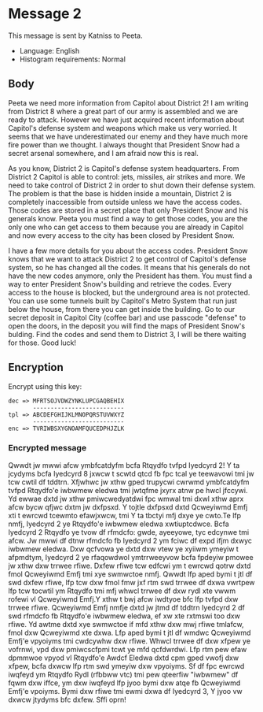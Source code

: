 # Message 2
This message is sent by Katniss to Peeta.

- Language: English
- Histogram requirements: Normal

## Body
Peeta we need more information from Capitol about District 2! I am writing from District 8 where a great part of our army is assembled and we are ready to attack. However we have just acquired recent information about Capitol's defense system and weapons which make us very worried. It seems that we have underestimated our enemy and they have much more fire power than we thought. I always thought that President Snow had a secret arsenal somewhere, and I am afraid now this is real.

As you know, District 2 is Capitol's defense system headquarters. From District 2 Capitol is able to control: jets, missiles, air strikes and more. We need to take control of District 2 in order to shut down their defense system. The problem is that the base is hidden inside a mountain, District 2 is completely inaccessible from outside unless we have the access codes. Those codes are stored in a secret place that only President Snow and his generals know. Peeta you must find a way to get those codes, you are the only one who can get access to them because you are already in Capitol and now every access to the city has been closed by President Snow.

I have a few more details for you about the access codes. President Snow knows that we want to attack District 2 to get control of Capitol's defense system, so he has changed all the codes. It means that his generals do not have the new codes anymore, only the President has them. You must find a way to enter President Snow's building and retrieve the codes. Every access to the house is blocked, but the underground area is not protected. You can use some tunnels built by Capitol's Metro System that run just below the house, from there you can get inside the building. Go to our secret deposit in Capitol City (coffee bar) and use passcode "defense" to open the doors, in the deposit you will find the maps of President Snow's bulding. Find the codes and send them to District 3, I will be there waiting for those. Good luck!

## Encryption
Encrypt using this key:

    dec => MFRTSOJVDWZYNKLUPCGAQBEHIX
           --------------------------
    tpl => ABCDEFGHIJKLMNOPQRSTUVWXYZ
           --------------------------
    enc => TVRIWBSXYGNOAMFQUCEDPHJZLK

### Encrypted message
Qwwdt jw mwwi afcw ymbfcatdyfm bcfa Rtqydfo tvfpd Iyedcyrd 2! Y ta jcydyms bcfa Iyedcyrd 8 jxwcw t scwtd qtcd fb fpc tcal ye teewavowi tmi jw tcw cwtil df tddtrn. Xfjwhwc jw xthw gped trupycwi cwrwmd ymbfcatdyfm tvfpd Rtqydfo'e iwbwmew eledwa tmi jwtqfme jxyrx atnw pe hwcl jfccywi. Yd ewwae dxtd jw xthw pmiwcwedyatdwi fpc wmwal tmi dxwl xthw aprx afcw bycw qfjwc dxtm jw dxfpsxd. Y tojtle dxfpsxd dxtd Qcweyiwmd Emfj xti t ewrcwd tcewmto efawjxwcw, tmi Y ta tbctyi mfj dxye ye cwto.Te lfp nmfj, Iyedcyrd 2 ye Rtqydfo'e iwbwmew eledwa xwtiuptcdwce. Bcfa Iyedcyrd 2 Rtqydfo ye tvow df rfmdcfo: gwde, ayeeyowe, tyc edcynwe tmi afcw. Jw mwwi df dtnw rfmdcfo fb Iyedcyrd 2 ym fciwc df expd ifjm dxwyc iwbwmew eledwa. Dxw qcfvowa ye dxtd dxw vtew ye xyiiwm ymeyiw t afpmdtym, Iyedcyrd 2 ye rfaqowdwol ymtrrweeyvow bcfa fpdeyiw pmowee jw xthw dxw trrwee rfiwe. Dxfew rfiwe tcw edfcwi ym t ewrcwd qotrw dxtd fmol Qcweyiwmd Emfj tmi xye swmwctoe nmfj. Qwwdt lfp aped bymi t jtl df swd dxfew rfiwe, lfp tcw dxw fmol fmw jxf rtm swd trrwee df dxwa vwrtpew lfp tcw tocwtil ym Rtqydfo tmi mfj whwcl trrwee df dxw rydl xte vwwm rofewi vl Qcweyiwmd Emfj.Y xthw t bwj afcw iwdtyoe bfc lfp tvfpd dxw trrwee rfiwe. Qcweyiwmd Emfj nmfje dxtd jw jtmd df tddtrn Iyedcyrd 2 df swd rfmdcfo fb Rtqydfo'e iwbwmew eledwa, ef xw xte rxtmswi too dxw rfiwe. Yd awtme dxtd xye swmwctoe if mfd xthw dxw mwj rfiwe tmlafcw, fmol dxw Qcweyiwmd xte dxwa. Lfp aped bymi t jtl df wmdwc Qcweyiwmd Emfj'e vpyoiyms tmi cwdcywhw dxw rfiwe. Whwcl trrwee df dxw xfpew ye vofrnwi, vpd dxw pmiwcscfpmi tcwt ye mfd qcfdwrdwi. Lfp rtm pew efaw dpmmwoe vpyod vl Rtqydfo'e Awdcf Eledwa dxtd cpm gped vwofj dxw xfpew, bcfa dxwcw lfp rtm swd ymeyiw dxw vpyoiyms. Sf df fpc ewrcwd iwqfeyd ym Rtqydfo Rydl (rfbbww vtc) tmi pew qteerfiw "iwbwmew" df fqwm dxw iffce, ym dxw iwqfeyd lfp jyoo bymi dxw atqe fb Qcweyiwmd Emfj'e vpoiyms. Bymi dxw rfiwe tmi ewmi dxwa df Iyedcyrd 3, Y jyoo vw dxwcw jtydyms bfc dxfew. Sffi oprn!
